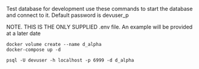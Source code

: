Test database for development use these commands to start the database and connect to it.
Default password is devuser_p

NOTE. THIS IS THE ONLY SUPPLIED .env file. 
An example will be provided at a later date

```
docker volume create --name d_alpha
docker-compose up -d

psql -U devuser -h localhost -p 6999 -d d_alpha
```